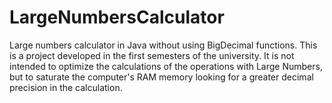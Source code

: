 # LargeNumbersCalculator
Large numbers calculator in Java without using BigDecimal functions.
This is a project developed in the first semesters of the university. It is not intended to optimize the calculations of the operations with Large Numbers, but to saturate the computer's RAM memory looking for a greater decimal precision in the calculation.
